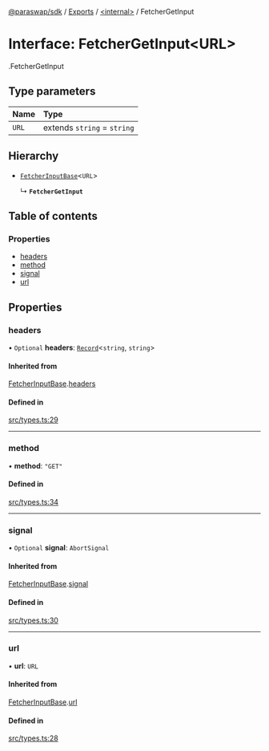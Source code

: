 [@paraswap/sdk](../README.md) / [Exports](../modules.md) / [<internal\>](../modules/internal_.md) / FetcherGetInput

# Interface: FetcherGetInput<URL\>

[<internal>](../modules/internal_.md).FetcherGetInput

## Type parameters

| Name | Type |
| :------ | :------ |
| `URL` | extends `string` = `string` |

## Hierarchy

- [`FetcherInputBase`](internal_.FetcherInputBase.md)<`URL`\>

  ↳ **`FetcherGetInput`**

## Table of contents

### Properties

- [headers](internal_.FetcherGetInput.md#headers)
- [method](internal_.FetcherGetInput.md#method)
- [signal](internal_.FetcherGetInput.md#signal)
- [url](internal_.FetcherGetInput.md#url)

## Properties

### headers

• `Optional` **headers**: [`Record`](../modules/internal_.md#record)<`string`, `string`\>

#### Inherited from

[FetcherInputBase](internal_.FetcherInputBase.md).[headers](internal_.FetcherInputBase.md#headers)

#### Defined in

[src/types.ts:29](https://github.com/paraswap/paraswap-sdk-limit-orders/blob/fix/tests-misc/src/types.ts#L29)

___

### method

• **method**: ``"GET"``

#### Defined in

[src/types.ts:34](https://github.com/paraswap/paraswap-sdk-limit-orders/blob/fix/tests-misc/src/types.ts#L34)

___

### signal

• `Optional` **signal**: `AbortSignal`

#### Inherited from

[FetcherInputBase](internal_.FetcherInputBase.md).[signal](internal_.FetcherInputBase.md#signal)

#### Defined in

[src/types.ts:30](https://github.com/paraswap/paraswap-sdk-limit-orders/blob/fix/tests-misc/src/types.ts#L30)

___

### url

• **url**: `URL`

#### Inherited from

[FetcherInputBase](internal_.FetcherInputBase.md).[url](internal_.FetcherInputBase.md#url)

#### Defined in

[src/types.ts:28](https://github.com/paraswap/paraswap-sdk-limit-orders/blob/fix/tests-misc/src/types.ts#L28)
